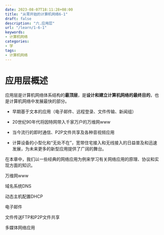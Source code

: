 ```yaml
---
date: 2023-08-07T18:11:28+08:00
title: "从零开始的计算机网络6-1"
draft: false
description: "六.应用层"
url: "/learn/1-6-1"
keywords:
- 计算机网络
categories:
- 学
tags:
- 计算机网络
---
```


# 应用层概述

应用层是计算机网络体系结构的**最顶层**，是**设计和建立计算机网络的最终目的**，也是计算机网络中发展最快的部分。

- 早期基于文本的应用（电子邮件、远程登录、文件传输、新闻组）

- 20世纪90年代将因特网带入千家万户的万维网www

- 当今流行的即时通信、P2P文件共享及各种音视频应用

- 计算设备的小型化和“无处不在”，宽带住宅接入和无线接入的日益普及和迅速发展，为未来更多的新型应用提供了广阔的舞台。

在本章中，我们以一些经典的网络应用为例来学习有关网络应用的原理、协议和实现方面的知识。

万维网www

域名系统DNS

动态主机配置DHCP

电子邮件

文件传送FTP和P2P文件共享

多媒体网络应用
